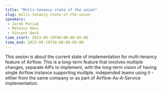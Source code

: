 ```yaml
---
title: "Multi-tenancy state of the union"
slug: multi-tenancy-state-of-the-union
speakers:
 - Jarek Potiuk
 - Mateusz Henc
 - Vincent Beck
time_start: 2023-09-19T09:00:00-05:00
time_end: 2023-09-19T10:00:00-05:00
---
```


This sesion is about the current state of implementation for multi-tenancy feature of Airflow. This is a long-term feature that involves multiple changes, separate AIPs to implement, with the long-term vision of having single Airflow instance supporting multiple, independed teams using it - either from the same company or as part of Airflow-As-A-Service implementation.